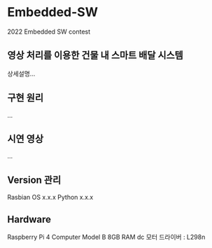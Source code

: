 # Embedded-SW
2022 Embedded SW contest

## 영상 처리를 이용한 건물 내 스마트 배달 시스템
상세설명...

## 구현 원리
...

## 시연 영상
...

## Version 관리
Rasbian OS x.x.x
Python x.x.x

## Hardware
Raspberry Pi 4 Computer Model B 8GB RAM
dc 모터 드라이버 : L298n


